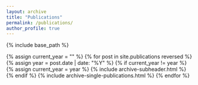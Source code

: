 ```yaml
---
layout: archive
title: "Publications"
permalink: /publications/
author_profile: true
---
```


<!--{% if author.googlescholar %}
  You can also find my articles on <u><a href="{{author.googlescholar}}">my Google Scholar profile</a>.</u>
{% endif %}-->

{% include base_path %}

{% assign current_year = "" %}
{% for post in site.publications reversed %}
  {% assign year = post.date | date: "%Y" %}
  {% if current_year != year %}
    {% assign current_year = year %}
    {% include archive-subheader.html %}
  {% endif %}
  {% include archive-single-publications.html %}
{% endfor %}
